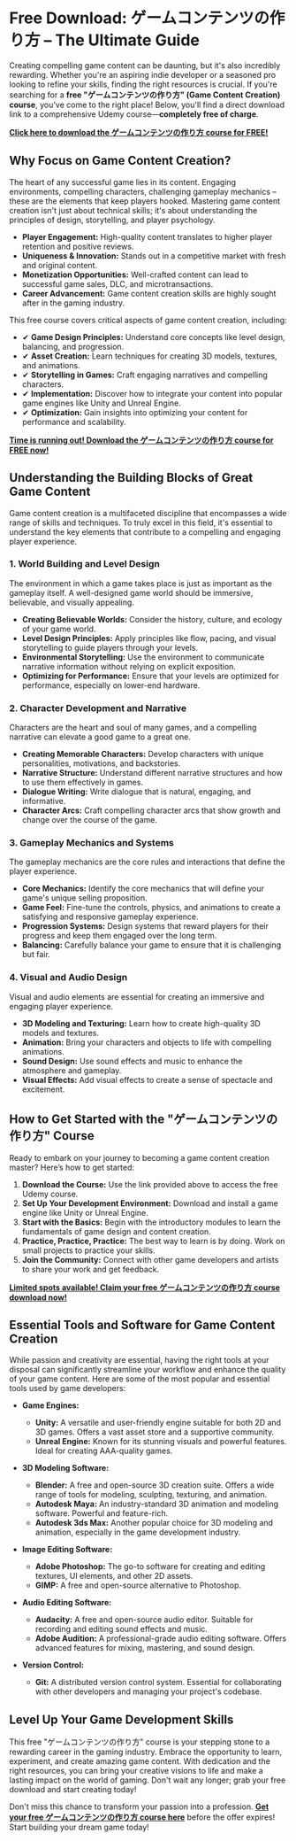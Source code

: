 # Free Download: ゲームコンテンツの作り方 – The Ultimate Guide

Creating compelling game content can be daunting, but it's also incredibly rewarding. Whether you're an aspiring indie developer or a seasoned pro looking to refine your skills, finding the right resources is crucial. If you're searching for a **free "ゲームコンテンツの作り方" (Game Content Creation) course**, you've come to the right place! Below, you'll find a direct download link to a comprehensive Udemy course—**completely free of charge**.

[**Click here to download the ゲームコンテンツの作り方 course for FREE!**](https://udemywork.com/ゲームコンテンツの作り方)

## Why Focus on Game Content Creation?

The heart of any successful game lies in its content. Engaging environments, compelling characters, challenging gameplay mechanics – these are the elements that keep players hooked. Mastering game content creation isn't just about technical skills; it's about understanding the principles of design, storytelling, and player psychology.

*   **Player Engagement:** High-quality content translates to higher player retention and positive reviews.
*   **Uniqueness & Innovation:** Stands out in a competitive market with fresh and original content.
*   **Monetization Opportunities:** Well-crafted content can lead to successful game sales, DLC, and microtransactions.
*   **Career Advancement:** Game content creation skills are highly sought after in the gaming industry.

This free course covers critical aspects of game content creation, including:

*   ✔ **Game Design Principles:** Understand core concepts like level design, balancing, and progression.
*   ✔ **Asset Creation:** Learn techniques for creating 3D models, textures, and animations.
*   ✔ **Storytelling in Games:** Craft engaging narratives and compelling characters.
*   ✔ **Implementation:** Discover how to integrate your content into popular game engines like Unity and Unreal Engine.
*   ✔ **Optimization:** Gain insights into optimizing your content for performance and scalability.

[**Time is running out! Download the ゲームコンテンツの作り方 course for FREE now!**](https://udemywork.com/ゲームコンテンツの作り方)

## Understanding the Building Blocks of Great Game Content

Game content creation is a multifaceted discipline that encompasses a wide range of skills and techniques. To truly excel in this field, it's essential to understand the key elements that contribute to a compelling and engaging player experience.

### 1. World Building and Level Design

The environment in which a game takes place is just as important as the gameplay itself. A well-designed game world should be immersive, believable, and visually appealing.

*   **Creating Believable Worlds:** Consider the history, culture, and ecology of your game world.
*   **Level Design Principles:** Apply principles like flow, pacing, and visual storytelling to guide players through your levels.
*   **Environmental Storytelling:** Use the environment to communicate narrative information without relying on explicit exposition.
*   **Optimizing for Performance:** Ensure that your levels are optimized for performance, especially on lower-end hardware.

### 2. Character Development and Narrative

Characters are the heart and soul of many games, and a compelling narrative can elevate a good game to a great one.

*   **Creating Memorable Characters:** Develop characters with unique personalities, motivations, and backstories.
*   **Narrative Structure:** Understand different narrative structures and how to use them effectively in games.
*   **Dialogue Writing:** Write dialogue that is natural, engaging, and informative.
*   **Character Arcs:** Craft compelling character arcs that show growth and change over the course of the game.

### 3. Gameplay Mechanics and Systems

The gameplay mechanics are the core rules and interactions that define the player experience.

*   **Core Mechanics:** Identify the core mechanics that will define your game's unique selling proposition.
*   **Game Feel:** Fine-tune the controls, physics, and animations to create a satisfying and responsive gameplay experience.
*   **Progression Systems:** Design systems that reward players for their progress and keep them engaged over the long term.
*   **Balancing:** Carefully balance your game to ensure that it is challenging but fair.

### 4. Visual and Audio Design

Visual and audio elements are essential for creating an immersive and engaging player experience.

*   **3D Modeling and Texturing:** Learn how to create high-quality 3D models and textures.
*   **Animation:** Bring your characters and objects to life with compelling animations.
*   **Sound Design:** Use sound effects and music to enhance the atmosphere and gameplay.
*   **Visual Effects:** Add visual effects to create a sense of spectacle and excitement.

## How to Get Started with the "ゲームコンテンツの作り方" Course

Ready to embark on your journey to becoming a game content creation master? Here’s how to get started:

1.  **Download the Course:** Use the link provided above to access the free Udemy course.
2.  **Set Up Your Development Environment:** Download and install a game engine like Unity or Unreal Engine.
3.  **Start with the Basics:** Begin with the introductory modules to learn the fundamentals of game design and content creation.
4.  **Practice, Practice, Practice:** The best way to learn is by doing. Work on small projects to practice your skills.
5.  **Join the Community:** Connect with other game developers and artists to share your work and get feedback.

[**Limited spots available! Claim your free ゲームコンテンツの作り方 course download now!**](https://udemywork.com/ゲームコンテンツの作り方)

## Essential Tools and Software for Game Content Creation

While passion and creativity are essential, having the right tools at your disposal can significantly streamline your workflow and enhance the quality of your game content. Here are some of the most popular and essential tools used by game developers:

*   **Game Engines:**
    *   **Unity:** A versatile and user-friendly engine suitable for both 2D and 3D games. Offers a vast asset store and a supportive community.
    *   **Unreal Engine:** Known for its stunning visuals and powerful features. Ideal for creating AAA-quality games.

*   **3D Modeling Software:**
    *   **Blender:** A free and open-source 3D creation suite. Offers a wide range of tools for modeling, sculpting, texturing, and animation.
    *   **Autodesk Maya:** An industry-standard 3D animation and modeling software. Powerful and feature-rich.
    *   **Autodesk 3ds Max:** Another popular choice for 3D modeling and animation, especially in the game development industry.

*   **Image Editing Software:**
    *   **Adobe Photoshop:** The go-to software for creating and editing textures, UI elements, and other 2D assets.
    *   **GIMP:** A free and open-source alternative to Photoshop.

*   **Audio Editing Software:**
    *   **Audacity:** A free and open-source audio editor. Suitable for recording and editing sound effects and music.
    *   **Adobe Audition:** A professional-grade audio editing software. Offers advanced features for mixing, mastering, and sound design.

*   **Version Control:**
    *   **Git:** A distributed version control system. Essential for collaborating with other developers and managing your project's codebase.

## Level Up Your Game Development Skills

This free "ゲームコンテンツの作り方" course is your stepping stone to a rewarding career in the gaming industry. Embrace the opportunity to learn, experiment, and create amazing game content. With dedication and the right resources, you can bring your creative visions to life and make a lasting impact on the world of gaming. Don't wait any longer; grab your free download and start creating today!

Don't miss this chance to transform your passion into a profession. **[Get your free ゲームコンテンツの作り方 course here](https://udemywork.com/ゲームコンテンツの作り方)** before the offer expires! Start building your dream game today!
